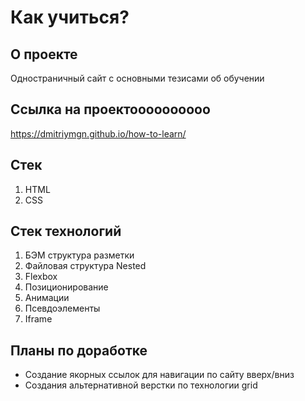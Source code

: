 # Как учиться? 

## О проекте
Одностраничный сайт с основными тезисами об обучении

## Ссылка на проектоооооооооо
https://dmitriymgn.github.io/how-to-learn/

## Стек 
1. HTML
2. CSS

## Стек технологий
1. БЭМ структура разметки
2. Файловая структура Nested
3. Flexbox
4. Позиционирование 
5. Анимации
6. Псевдоэлементы
7. Iframe

## Планы по доработке
* Создание якорных ссылок для навигации по сайту вверх/вниз
* Создания альтернативной верстки по технологии grid
